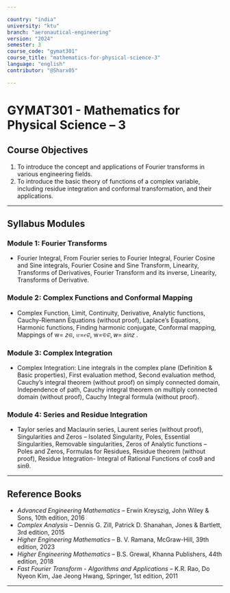 ```yaml
---

country: "india"
university: "ktu"
branch: "aeronautical-engineering"
version: "2024"
semester: 3
course_code: "gymat301"
course_title: "mathematics-for-physical-science-3"
language: "english"
contributor: "@Sharx05"

---
```


# GYMAT301 - Mathematics for Physical Science – 3

## Course Objectives

1.  To introduce the concept and applications of Fourier transforms in various engineering fields.
2.  To introduce the basic theory of functions of a complex variable, including residue integration and conformal transformation, and their applications.

---

## Syllabus Modules

### Module 1: Fourier Transforms

-   Fourier Integral, From Fourier series to Fourier Integral, Fourier Cosine and
Sine integrals, Fourier Cosine and Sine Transform, Linearity, Transforms of
Derivatives, Fourier Transform and its inverse, Linearity, Transforms of
Derivative. 
### Module 2: Complex Functions and Conformal Mapping

-   Complex Function, Limit, Continuity, Derivative, Analytic functions,
Cauchy-Riemann Equations (without proof), Laplace’s Equations, Harmonic
functions, Finding harmonic conjugate, Conformal mapping, Mappings of
w= 𝑧ଶ, 𝑤=𝑒௭, w=ଵ௭, 𝑤= 𝑠𝑖𝑛𝑧 . 


### Module 3: Complex Integration

-   Complex Integration: Line integrals in the complex plane (Definition &
Basic properties), First evaluation method, Second evaluation method,
Cauchy’s integral theorem (without proof) on simply connected domain,
Independence of path, Cauchy integral theorem on multiply connected
domain (without proof), Cauchy Integral formula (without proof). 


### Module 4: Series and Residue Integration

-   Taylor series and Maclaurin series, Laurent series (without proof),
Singularities and Zeros – Isolated Singularity, Poles, Essential Singularities,
Removable singularities, Zeros of Analytic functions – Poles and Zeros,
Formulas for Residues, Residue theorem (without proof), Residue
Integration- Integral of Rational Functions of cosθ and sinθ. 

---

## Reference Books

-   *Advanced Engineering Mathematics* – Erwin Kreyszig, John Wiley & Sons, 10th edition, 2016
-   *Complex Analysis* – Dennis G. Zill, Patrick D. Shanahan, Jones & Bartlett, 3rd edition, 2015
-   *Higher Engineering Mathematics* – B. V. Ramana, McGraw-Hill, 39th edition, 2023
-   *Higher Engineering Mathematics* – B.S. Grewal, Khanna Publishers, 44th edition, 2018
-   *Fast Fourier Transform - Algorithms and Applications* – K.R. Rao, Do Nyeon Kim, Jae Jeong Hwang, Springer, 1st edition, 2011

---
